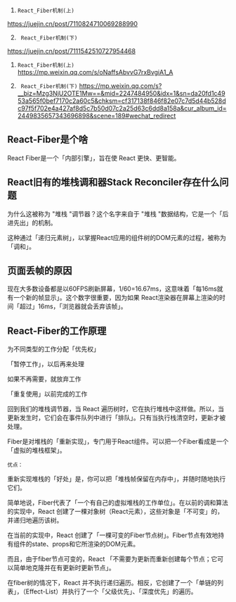 1. `React_Fiber机制(上)`

https://juejin.cn/post/7110824710069288990

2. ` React_Fiber机制(下)`

https://juejin.cn/post/7111542510727954468


1. `React_Fiber机制(上)`
https://mp.weixin.qq.com/s/oNaffsAbvvG7rxBvgiA1_A

2. ` React_Fiber机制(下)`
https://mp.weixin.qq.com/s?__biz=Mzg3NjU2OTE1Mw==&mid=2247484950&idx=1&sn=da20fd1c4953a565f0bef7170c2a60c5&chksm=cf317138f846f82e07c7d5d44b528dc97f5f702e4a427af8d5c7b50d07c2a25d63c6dd8a158a&cur_album_id=2449835657343696898&scene=189#wechat_redirect

## React-Fiber是个啥
React Fiber是一个「内部引擎」，旨在使 React 更快、更智能。


## React旧有的堆栈调和器Stack Reconciler存在什么问题
为什么这被称为 "堆栈 "调节器？这个名字来自于 "堆栈 "数据结构，它是一个「后进先出」的机制。

这种通过「递归元素树」，以掌握React应用的组件树的DOM元素的过程，被称为「调和」。


## 页面丢帧的原因
现在大多数设备都是以60FPS刷新屏幕，1/60=16.67ms，这意味着「每16ms就有一个新的帧显示」。这个数字很重要，因为如果 React渲染器在屏幕上渲染的时间「超过」16ms，「浏览器就会丢弃该帧」。

## React-Fiber的工作原理

为不同类型的工作分配「优先权」

「暂停工作」，以后再来处理

如果不再需要，就放弃工作

「重复使用」以前完成的工作

回到我们的堆栈调节器，当 React 遍历树时，它在执行堆栈中这样做。所以，当更新发生时，它们会在事件队列中进行「排队」。只有当执行栈清空时，更新才被处理。

Fiber是对堆栈的「重新实现」，专门用于React组件。可以把一个Fiber看成是一个「虚拟的堆栈框架」。

`优点：`

重新实现堆栈的「好处」是，你可以把「堆栈帧保留在内存中」，并随时随地执行它们。

简单地说，Fiber代表了「一个有自己的虚拟堆栈的工作单位」。在以前的调和算法的实现中，React 创建了一棵对象树（React元素），这些对象是「不可变」的，并递归地遍历该树。

在当前的实现中，React 创建了「一棵可变的Fiber节点树」。Fiber节点有效地持有组件的state、props和它所渲染的DOM元素。

而且，由于fiber节点可变的，React 「不需要为更新而重新创建每个节点；它可以简单地克隆并在有更新时更新节点」。

在fiber树的情况下，React 并不执行递归遍历。相反，它创建了一个「单链的列表」，（Effect-List）并执行了一个「父级优先」、「深度优先」的遍历。